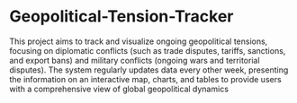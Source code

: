# Geopolitical-Tension-Tracker
This project aims to track and visualize ongoing geopolitical tensions, focusing on diplomatic conflicts (such as trade disputes, tariffs, sanctions, and export bans) and military conflicts (ongoing wars and territorial disputes). The system regularly updates data every other week, presenting the information on an interactive map, charts, and tables to provide users with a comprehensive view of global geopolitical dynamics
